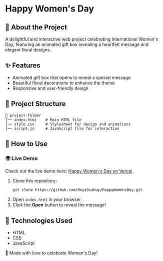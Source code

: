# Happy Women's Day

## 🌸 About the Project
A delightful and interactive web project celebrating International Women's Day, featuring an animated gift box revealing a heartfelt message and elegant floral designs.

## ✨ Features
- Animated gift box that opens to reveal a special message
- Beautiful floral decorations to enhance the theme
- Responsive and user-friendly design

## 📂 Project Structure
```
📁 project-folder
│── index.html    # Main HTML file
│── style.css     # Stylesheet for design and animations
│── script.js     # JavaScript file for interaction
```

## 🚀 How to Use

### 🌍 Live Demo
Check out the live demo here: [Happy Women's Day on Vercel](https://happy-womens-day-8-3.vercel.app/).
1. Clone this repository:
   ```bash
   git clone https://github.com/OxyzGiaHuy/HappyWomensDay.git
   ```
2. Open `index.html` in your browser.
3. Click the **Open** button to reveal the message!

## 🔧 Technologies Used
- HTML
- CSS
- JavaScript

🌷 Made with love to celebrate Women's Day!

